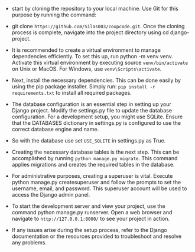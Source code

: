 - start by cloning the repository to your local machine. Use Git for this purpose by running the command:
- git clone `https://github.com/Silas003/coupcode.git`. Once the cloning process is complete, navigate into the project directory using cd django-project.

- It is recommended to create a virtual environment to manage dependencies efficiently. To set this up, run python -m venv venv. Activate this virtual environment by executing source `venv/bin/activate` on Unix or MacOS. For Windows, use `venv\Scripts\activate`.

- Next, install the necessary dependencies. This can be done easily by using the pip package installer. Simply run:
 `pip install -r requirements.txt` to install all required packages.

- The database configuration is an essential step in setting up your Django project. Modify the settings.py file to update the database configuration. For a development setup, you might use SQLite. Ensure that the DATABASES dictionary in settings.py is configured to use the correct database engine and name.

- So with the database use set `USE_SQLITE` in settings.py as True.

- Creating the necessary database tables is the next step. This can be accomplished by running `python manage.py migrate`. This command applies migrations and creates the required tables in the database.

- For administrative purposes, creating a superuser is vital. Execute python manage.py createsuperuser and follow the prompts to set the username, email, and password. This superuser account will be used to access the Django admin panel.

- To start the development server and view your project, use the command python manage.py runserver. Open a web browser and navigate to `http://127.0.0.1:8000/` to see your project in action.

- If any issues arise during the setup process, refer to the Django documentation or the resources provided to troubleshoot and resolve any problems.
